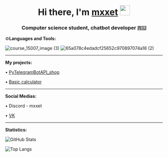 
<h1 align="center">Hi there, I'm <a href="" target="_blank">mxxet</a> 
<img src="https://github.com/blackcater/blackcater/raw/main/images/Hi.gif" height="32"/></h1>
<h3 align="center">Computer science student, chatbot developer 🇷🇺</h3>

⚙️**Languages and Tools:**

![course_15007_image (3)](https://github.com/mxxet/mxxet/assets/108745396/187ccc12-5488-45ed-a953-2c54eb48ab56)
![65a078c4edadcf25652c970897074a18 (2)](https://github.com/mxxet/mxxet/assets/108745396/bf127237-d8e7-46ac-adb1-14d9fd80a517)

---
**My projects:**

• [PyTelegramBotAPI_shop](https://github.com/mxxet/mxxet/blob/main/pyTelegram_shop.py)

• [Basic calculator](https://github.com/mxxet/mxxet/commit/f988831a80b95736907dab678767cc53586e1df1)



---
**Social Medias:**

• Discord - mxxet

• [VK](https://vk.com/matthew_shx)




---
**Statistics:**


![GitHub Stats](https://github-readme-stats.vercel.app/api?username=mxxet&theme=dark)

![Top Langs](https://github-readme-stats.vercel.app/api/top-langs/?username=mxxet&theme=dark)











